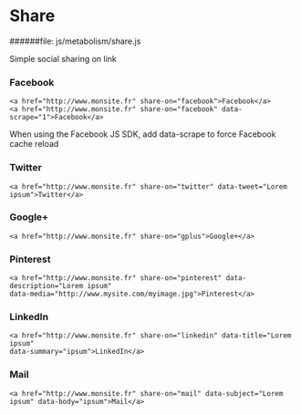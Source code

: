 # Share
   
######file: js/metabolism/share.js

Simple social sharing on link

### Facebook

~~~~
<a href="http://www.monsite.fr" share-on="facebook">Facebook</a>
<a href="http://www.monsite.fr" share-on="facebook" data-scrape="1">Facebook</a>
~~~~
    
When using the Facebook JS SDK, add data-scrape to force Facebook cache reload
   
### Twitter   

~~~~
<a href="http://www.monsite.fr" share-on="twitter" data-tweet="Lorem ipsum">Twitter</a>
~~~~
   
### Google+

~~~~
<a href="http://www.monsite.fr" share-on="gplus">Google+</a>
~~~~
   
### Pinterest   

~~~~
<a href="http://www.monsite.fr" share-on="pinterest" data-description="Lorem ipsum"
data-media="http://www.mysite.com/myimage.jpg">Pinterest</a>
~~~~
   
### LinkedIn   

~~~~
<a href="http://www.monsite.fr" share-on="linkedin" data-title="Lorem ipsum"
data-summary="ipsum">LinkedIn</a>
~~~~
   
### Mail   

~~~~
<a href="http://www.monsite.fr" share-on="mail" data-subject="Lorem ipsum" data-body="ipsum">Mail</a>
~~~~
